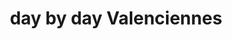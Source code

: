 ---
title: "day by day Valenciennes"
url: /valenciennes/day-by-day-valenciennes/
shop: Lebensmittel
---